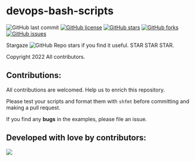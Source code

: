 # devops-bash-scripts

![GitHub last commit](https://img.shields.io/github/last-commit/ssbostan/devops-bash-scripts)
[![GitHub license](https://img.shields.io/github/license/ssbostan/devops-bash-scripts)](https://github.com/ssbostan/devops-bash-scripts/blob/master/LICENSE)
[![GitHub stars](https://img.shields.io/github/stars/ssbostan/devops-bash-scripts)](https://github.com/ssbostan/devops-bash-scripts/stargazers)
[![GitHub forks](https://img.shields.io/github/forks/ssbostan/devops-bash-scripts)](https://github.com/ssbostan/devops-bash-scripts/network)
[![GitHub issues](https://img.shields.io/github/issues/ssbostan/devops-bash-scripts)](https://github.com/ssbostan/devops-bash-scripts/issues)

Stargaze ![GitHub Repo stars](https://img.shields.io/github/stars/ssbostan/devops-bash-scripts?style=social) if you find it useful. STAR STAR STAR.

Copyright 2022 All contributors.

## Contributions:

All contributions are welcomed. Help us to enrich this repository.

Please test your scripts and format them with `shfmt` before committing and making a pull request.

If you find any **bugs** in the examples, please file an issue.

## Developed with love by contributors:

<a><img src="https://contrib.rocks/image?repo=ssbostan/devops-bash-scripts"></a>
